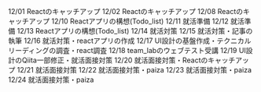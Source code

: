 12/01
Reactのキャッチアップ
12/02
Reactのキャッチアップ
12/08
Reactのキャッチアップ
12/10
Reactアプリの構想(Todo_list)
12/11
就活準備
12/12
就活準備
12/13
Reactアプリの構想(Todo_list)
12/14
就活対策
12/15
就活対策・記事の執筆
12/16
就活対策・reactアプリの作成
12/17
UI設計の基盤作成・テクニカルリーディングの調査・react調査
12/18
team_labのウェブテスト受講
12/19
UI設計のQiita一部修正・就活面接対策
12/20
就活面接対策・Reactのキャッチアップ
12/21
就活面接対策
12/22
就活面接対策・paiza
12/23
就活面接対策・paiza
12/24
就活面接対策・paiza